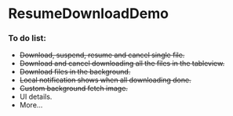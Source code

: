 # ResumeDownloadDemo


### To do list: ###

- ~~Download, suspend, resume and cancel single file.~~
- ~~Download and cancel downloading all the files in the tableview.~~
- ~~Download files in the background.~~
- ~~Local notification shows when all downloading done.~~
- ~~Custom background fetch image.~~
- UI details.
- More...